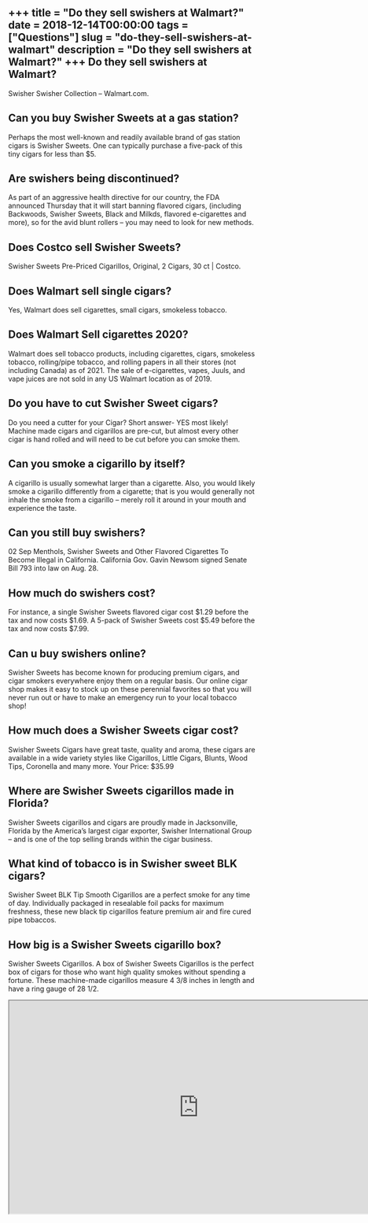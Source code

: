 +++
title = "Do they sell swishers at Walmart?"
date = 2018-12-14T00:00:00
tags = ["Questions"]
slug = "do-they-sell-swishers-at-walmart"
description = "Do they sell swishers at Walmart?"
+++
Do they sell swishers at Walmart?
---------------------------------

Swisher Swisher Collection – Walmart.com.

Can you buy Swisher Sweets at a gas station?
--------------------------------------------

Perhaps the most well-known and readily available brand of gas station cigars is Swisher Sweets. One can typically purchase a five-pack of this tiny cigars for less than $5.

Are swishers being discontinued?
--------------------------------

As part of an aggressive health directive for our country, the FDA announced Thursday that it will start banning flavored cigars, (including Backwoods, Swisher Sweets, Black and Milkds, flavored e-cigarettes and more), so for the avid blunt rollers – you may need to look for new methods.

Does Costco sell Swisher Sweets?
--------------------------------

Swisher Sweets Pre-Priced Cigarillos, Original, 2 Cigars, 30 ct | Costco.

Does Walmart sell single cigars?
--------------------------------

Yes, Walmart does sell cigarettes, small cigars, smokeless tobacco.

Does Walmart Sell cigarettes 2020?
----------------------------------

Walmart does sell tobacco products, including cigarettes, cigars, smokeless tobacco, rolling/pipe tobacco, and rolling papers in all their stores (not including Canada) as of 2021. The sale of e-cigarettes, vapes, Juuls, and vape juices are not sold in any US Walmart location as of 2019.

Do you have to cut Swisher Sweet cigars?
----------------------------------------

Do you need a cutter for your Cigar? Short answer- YES most likely! Machine made cigars and cigarillos are pre-cut, but almost every other cigar is hand rolled and will need to be cut before you can smoke them.

Can you smoke a cigarillo by itself?
------------------------------------

A cigarillo is usually somewhat larger than a cigarette. Also, you would likely smoke a cigarillo differently from a cigarette; that is you would generally not inhale the smoke from a cigarillo – merely roll it around in your mouth and experience the taste.

Can you still buy swishers?
---------------------------

02 Sep Menthols, Swisher Sweets and Other Flavored Cigarettes To Become Illegal in California. California Gov. Gavin Newsom signed Senate Bill 793 into law on Aug. 28.

How much do swishers cost?
--------------------------

For instance, a single Swisher Sweets flavored cigar cost $1.29 before the tax and now costs $1.69. A 5-pack of Swisher Sweets cost $5.49 before the tax and now costs $7.99.

Can u buy swishers online?
--------------------------

Swisher Sweets has become known for producing premium cigars, and cigar smokers everywhere enjoy them on a regular basis. Our online cigar shop makes it easy to stock up on these perennial favorites so that you will never run out or have to make an emergency run to your local tobacco shop!

How much does a Swisher Sweets cigar cost?
------------------------------------------

Swisher Sweets Cigars have great taste, quality and aroma, these cigars are available in a wide variety styles like Cigarillos, Little Cigars, Blunts, Wood Tips, Coronella and many more. Your Price: $35.99

Where are Swisher Sweets cigarillos made in Florida?
----------------------------------------------------

Swisher Sweets cigarillos and cigars are proudly made in Jacksonville, Florida by the America’s largest cigar exporter, Swisher International Group – and is one of the top selling brands within the cigar business.

What kind of tobacco is in Swisher sweet BLK cigars?
----------------------------------------------------

Swisher Sweet BLK Tip Smooth Cigarillos are a perfect smoke for any time of day. Individually packaged in resealable foil packs for maximum freshness, these new black tip cigarillos feature premium air and fire cured pipe tobaccos.

How big is a Swisher Sweets cigarillo box?
------------------------------------------

Swisher Sweets Cigarillos. A box of Swisher Sweets Cigarillos is the perfect box of cigars for those who want high quality smokes without spending a fortune. These machine-made cigarillos measure 4 3/8 inches in length and have a ring gauge of 28 1/2.

<iframe allow="accelerometer; autoplay; clipboard-write; encrypted-media; gyroscope; picture-in-picture" allowfullscreen="" class="__youtube_prefs__  epyt-is-override  no-lazyload" data-no-lazy="1" data-origheight="433" data-origwidth="770" data-skipgform_ajax_framebjll="" height="433" id="_ytid_30016" loading="lazy" src="https://www.youtube.com/embed/fomvhxSncLg?enablejsapi=1&autoplay=0&cc_load_policy=0&cc_lang_pref=&iv_load_policy=1&loop=0&modestbranding=0&rel=1&fs=1&playsinline=0&autohide=2&theme=dark&color=red&controls=1&" title="YouTube player" width="770"></iframe>